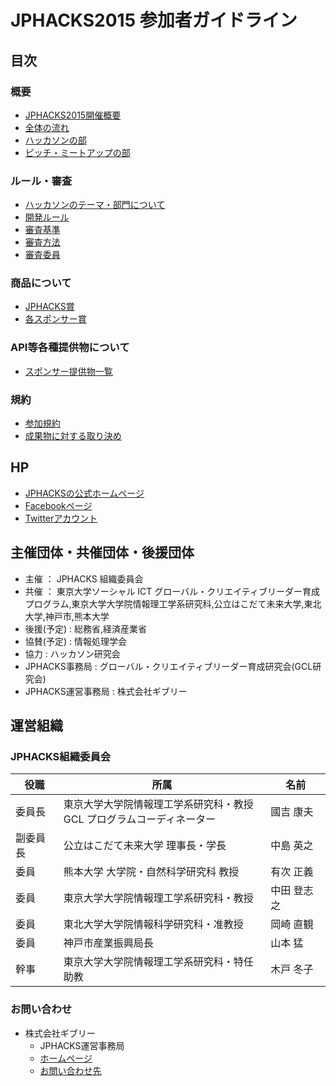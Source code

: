 # JPHACKS2015 参加者ガイドライン
## 目次
### 概要
- [JPHACKS2015開催概要](documents/abstract.md)
- [全体の流れ](documents/schedule.md)
- [ハッカソンの部](documents/hackathons.md)
- [ピッチ・ミートアップの部](documents/final.md)

### ルール・審査
- [ハッカソンのテーマ・部門について](documents/theme.md)
- [開発ルール](documents/rule.md)
- [審査基準](documents/criteria.md)
- [審査方法](documents/how-to-judge.md)
- [審査委員](documents/judges.md)

### 商品について
- [JPHACKS賞](documents/prize.md)
- [各スポンサー賞](documents/sponsorprize.md)

### API等各種提供物について
- [スポンサー提供物一覧](documents/offer.md)

### 規約
- [参加規約](documents/terms.md)
- [成果物に対する取り決め](documents/products.md)

## HP
- [JPHACKSの公式ホームページ](https://jphacks.com)
- [Facebookページ](https://facebook.com/jphacks)
- [Twitterアカウント](https://twitter.com/japanhacks)

## 主催団体・共催団体・後援団体
- 主催 ： JPHACKS 組織委員会
- 共催 ： 東京大学ソーシャル ICT グローバル・クリエイティブリーダー育成プログラム,東京大学大学院情報理工学系研究科,公立はこだて未来大学,東北大学,神戸市,熊本大学
- 後援(予定) : 総務省,経済産業省
- 協賛(予定) : 情報処理学会
- 協力 : ハッカソン研究会
- JPHACKS事務局 : グローバル・クリエイティブリーダー育成研究会(GCL研究会)
- JPHACKS運営事務局 : 株式会社ギブリー

## 運営組織
### JPHACKS組織委員会
|役職|所属|名前|
|---|---|---|
|委員長|東京大学大学院情報理工学系研究科・教授<br>GCL プログラムコーディネーター|國吉 康夫|
|副委員長|公立はこだて未来大学 理事長・学長|中島 英之|
|委員|熊本大学 大学院・自然科学研究科 教授|有次 正義|
|委員|東京大学大学院情報理工学系研究科・教授 |中田 登志之|
|委員|東北大学大学院情報科学研究科・准教授|岡崎 直観|
|委員|神戸市産業振興局長|山本 猛|
|幹事|東京大学大学院情報理工学系研究科・特任助教|木戸 冬子|

### お問い合わせ
- 株式会社ギブリー
  - JPHACKS運営事務局
  - [ホームページ](https://givery.co.jp)
  - [お問い合わせ先](https://givery.co.jp/contact/)
